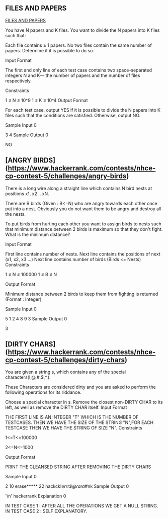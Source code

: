 ## FILES AND PAPERS 
[FILES AND PAPERS](https://www.hackerrank.com/contests/nhce-cp-contest-5/challenges/files-and-papers)

You have N papers and K files. You want to divide the N papers into K files such that:

Each file contains ≥ 1 papers.
No two files contain the same number of papers.
Determine if it is possible to do so.

Input Format

The first and only line of each test case contains two space-separated integers N and K— the number of papers and the number of files respectively.

Constraints

1 ≤ N ≤ 10^9
1 ≤ K ≤ 10^4
Output Format

For each test case, output YES if it is possible to divide the N papers into K files such that the conditions are satisfied. Otherwise, output NO.

Sample Input 0

3 4
Sample Output 0

NO

## [ANGRY BIRDS] (https://www.hackerrank.com/contests/nhce-cp-contest-5/challenges/angry-birds)

There is a long wire along a straight line which contains N bird nests at positions x1, x2 .. xN.

There are B birds (Given : B<=N) who are angry towards each other once put into a nest. Obviously you do not want them to be angry and destroy all the nests.

To put birds from hurting each other you want to assign birds to nests such that minimum distance between 2 birds is maximum so that they don't fight. What is the minimum distance?

Input Format

First line contains number of nests.
Next line contains the positions of next (x1, x2, x3 ...)
Next line contains number of birds (Birds <= Nests)
Constraints

1 ≤ N ≤ 100000 1 ≤ B ≤ N

Output Format

Minimum distance between 2 birds to keep them from fighting is returned (Format : Integer)

Sample Input 0

5 
1 2 4 8 9 
3
Sample Output 0

3

## [DIRTY CHARS] (https://www.hackerrank.com/contests/nhce-cp-contest-5/challenges/dirty-chars)
You are given a string s, which contains any of the special characters(!,@,#,$,*,).

These Characters are considered dirty and you are asked to perform the following operations for its riddance.

Choose a special character in s.
Remove the closest non-DIRTY CHAR to its left, as well as remove the DIRTY CHAR itself.
Input Format

THE FIRST LINE IS AN INTEGER "T" WHICH IS THE NUMBER OF TESTCASES.
THEN WE HAVE THE SIZE OF THE STRING "N",FOR EACH TESTCASE
THEN WE HAVE THE STRING OF SIZE "N".
Constraints

1<=T<=100000

2<=N<=1000

Output Format

PRINT THE CLEANSED STRING AFTER REMOVING THE DIRTY CHARS

Sample Input 0

2
10
erase*****
22
hackck!*errr$@rara*#nk
Sample Output 0

'\n'
hackerrank
Explanation 0

IN TEST CASE 1 : AFTER ALL THE OPERATIONS WE GET A NULL STRING.
IN TEST CASE 2 : SELF EXPLANATORY.
